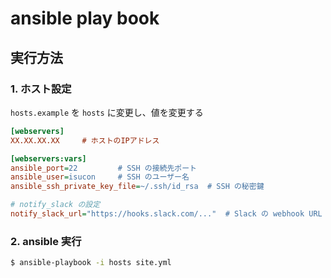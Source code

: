 # ansible play book

## 実行方法
### 1. ホスト設定
`hosts.example` を `hosts` に変更し、値を変更する
```ini
[webservers]
XX.XX.XX.XX     # ホストのIPアドレス

[webservers:vars]
ansible_port=22         # SSH の接続先ポート
ansible_user=isucon     # SSH のユーザー名
ansible_ssh_private_key_file=~/.ssh/id_rsa  # SSH の秘密鍵

# notify_slack の設定
notify_slack_url="https://hooks.slack.com/..."  # Slack の webhook URL
```

### 2. ansible 実行
```bash
$ ansible-playbook -i hosts site.yml
```